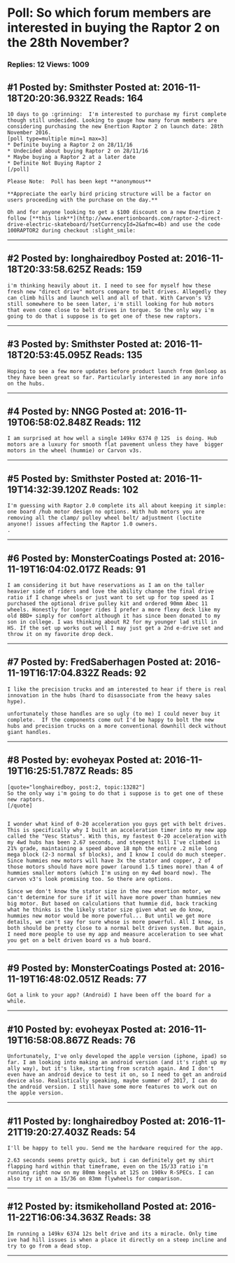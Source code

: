 # Poll: So which forum members are interested in buying the Raptor 2 on the 28th November?

### Replies: 12 Views: 1009

## \#1 Posted by: Smithster Posted at: 2016-11-18T20:20:36.932Z Reads: 164

```
10 days to go :grinning:  I'm interested to purchase my first complete though still undecided. Looking to gauge how many forum members are considering purchasing the new Enertion Raptor 2 on launch date: 28th November 2016.
[poll type=multiple min=1 max=3]
* Definite buying a Raptor 2 on 28/11/16
* Undecided about buying Raptor 2 on 28/11/16
* Maybe buying a Raptor 2 at a later date 
* Definite Not Buying Raptor 2
[/poll]

Please Note:  Poll has been kept **anonymous**

**Appreciate the early bird pricing structure will be a factor on users proceeding with the purchase on the day.**

Oh and for anyone looking to get a $100 discount on a new Enertion 2 follow [**this link**](http://www.enertionboards.com/raptor-2-direct-drive-electric-skateboard/?setCurrencyId=2&afmc=4b) and use the code 100RAPTOR2 during checkout :slight_smile:
```

---
## \#2 Posted by: longhairedboy Posted at: 2016-11-18T20:33:58.625Z Reads: 159

```
i'm thinking heavily about it. I need to see for myself how these fresh new "direct drive" motors compare to belt drives. Allegedly they can climb hills and launch well and all of that. With Carvon's V3 still somewhere to be seen later, i'm still looking for hub motors that even come close to belt drives in torque. So the only way i'm going to do that i suppose is to get one of these new raptors.
```

---
## \#3 Posted by: Smithster Posted at: 2016-11-18T20:53:45.095Z Reads: 135

```
Hoping to see a few more updates before product launch from @onloop as they have been great so far. Particularly interested in any more info on the hubs.
```

---
## \#4 Posted by: NNGG Posted at: 2016-11-19T06:58:02.848Z Reads: 112

```
I am surprised at how well a single 149kv 6374 @ 12S  is doing. Hub motors are a luxury for smooth flat pavement unless they have  bigger motors in the wheel (hummie) or Carvon v3s.
```

---
## \#5 Posted by: Smithster Posted at: 2016-11-19T14:32:39.120Z Reads: 102

```
I'm guessing with Raptor 2.0 complete its all about keeping it simple: one board /hub motor design no options. With hub motors you are removing all the clamp/ pulley wheel belt/ adjustment (loctite anyone!) issues affecting the Raptor 1.0 owners.
.
```

---
## \#6 Posted by: MonsterCoatings Posted at: 2016-11-19T16:04:02.017Z Reads: 91

```
I am considering it but have reservations as I am on the taller heavier side of riders and love the ability change the final drive ratio if I change wheels or just want to set up for top speed as I purchased the optional drive pulley kit and ordered 90mm Abec 11 wheels. Honestly for longer rides I prefer a more flexy deck like my old BBD+ simply for comfort although it has since been donated to my son in college. I was thinking about R2 for my younger lad still in HS. If the set up works out well I may just get a 2nd e-drive set and throw it on my favorite drop deck.
```

---
## \#7 Posted by: FredSaberhagen Posted at: 2016-11-19T16:17:04.832Z Reads: 92

```
I like the precision trucks and am interested to hear if there is real innovation in the hubs (hard to disassociate from the heavy sales hype).

unfortunately those handles are so ugly (to me) I could never buy it complete.  If the components come out I'd be happy to bolt the new hubs and precision trucks on a more conventional downhill deck without giant handles.
```

---
## \#8 Posted by: evoheyax Posted at: 2016-11-19T16:25:51.787Z Reads: 85

```
[quote="longhairedboy, post:2, topic:13282"]
So the only way i'm going to do that i suppose is to get one of these new raptors.
[/quote]


I wonder what kind of 0-20 acceleration you guys get with belt drives. This is specifically why I built an acceleration timer into my new app called the "Vesc Status". With this, my fastest 0-20 acceleration with my 4wd hubs has been 2.67 seconds, and steepest hill I've climbed is 21% grade, maintaining a speed above 18 mph the entire .2 mile long mega block (2-3 normal sf blocks), and I know I could do much steeper. Since hummies new motors will have 3x the stator and copper, 2 of those motors should have more power (around 1.5 times more) than 4 of hummies smaller motors (which I'm using on my 4wd board now). The carvon v3's look promising too. So there are options.

Since we don't know the stator size in the new enertion motor, we can't determine for sure if it will have more power than hummies new big motor. But based on calculations that hummie did, back tracking what he thinks is the likely stator size given what we do know, hummies new motor would be more powerful... But until we get more details, we can't say for sure whose is more powerful. All I know, is both should be pretty close to a normal belt driven system. But again, I need more people to use my app and measure acceleration to see what you get on a belt driven board vs a hub board.
```

---
## \#9 Posted by: MonsterCoatings Posted at: 2016-11-19T16:48:02.051Z Reads: 77

```
Got a link to your app? (Android) I have been off the board for a while.
```

---
## \#10 Posted by: evoheyax Posted at: 2016-11-19T16:58:08.867Z Reads: 76

```
Unfortunately, I've only developed the apple version (iphone, ipad) so far. I am looking into making an android version (and it's right up my ally way), but it's like, starting from scratch again. And I don't even have an android device to test it on, so I need to get an android device also. Realistically speaking, maybe summer of 2017, I can do the android version. I still have some more features to work out on the apple version.
```

---
## \#11 Posted by: longhairedboy Posted at: 2016-11-21T19:20:27.403Z Reads: 54

```
I'll be happy to tell you. Send me the hardware required for the app. 

2.63 seconds seems pretty quick, but i can definitely get my shirt flapping hard within that timeframe, even on the 15/33 ratio i'm running right now on my 80mm kegels at 12S on 190kv R-SPECs. I can also try it on a 15/36 on 83mm flywheels for comparison.
```

---
## \#12 Posted by: itsmikeholland Posted at: 2016-11-22T16:06:34.363Z Reads: 38

```
Im running a 149kv 6374 12s belt drive and its a miracle. Only time ive had hill issues is when a place it directly on a steep incline and try to go from a dead stop.
```

---
